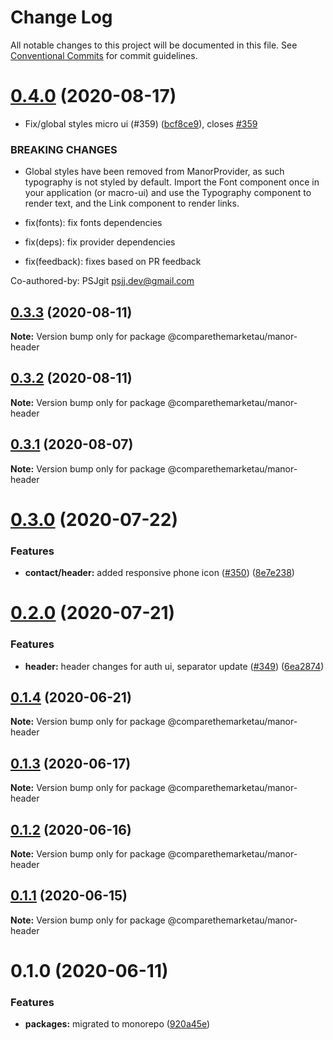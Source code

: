 # Change Log

All notable changes to this project will be documented in this file.
See [Conventional Commits](https://conventionalcommits.org) for commit guidelines.

# [0.4.0](https://github.com/comparethemarketau/manor-react/compare/@comparethemarketau/manor-header@0.3.3...@comparethemarketau/manor-header@0.4.0) (2020-08-17)


* Fix/global styles micro ui (#359) ([bcf8ce9](https://github.com/comparethemarketau/manor-react/commit/bcf8ce92ba170a51113a4022728da22f47a6a768)), closes [#359](https://github.com/comparethemarketau/manor-react/issues/359)


### BREAKING CHANGES

* Global styles have been removed from ManorProvider, as such typography is not
styled by default. Import the Font component once in your application (or macro-ui) and use the
Typography component to render text, and the Link component to render links.

* fix(fonts): fix fonts dependencies

* fix(deps): fix provider dependencies

* fix(feedback): fixes based on PR feedback

Co-authored-by: PSJgit <psjj.dev@gmail.com>





## [0.3.3](https://github.com/comparethemarketau/manor-react/compare/@comparethemarketau/manor-header@0.3.2...@comparethemarketau/manor-header@0.3.3) (2020-08-11)

**Note:** Version bump only for package @comparethemarketau/manor-header





## [0.3.2](https://github.com/comparethemarketau/manor-react/compare/@comparethemarketau/manor-header@0.3.1...@comparethemarketau/manor-header@0.3.2) (2020-08-11)

**Note:** Version bump only for package @comparethemarketau/manor-header





## [0.3.1](https://github.com/comparethemarketau/manor-react/compare/@comparethemarketau/manor-header@0.3.0...@comparethemarketau/manor-header@0.3.1) (2020-08-07)

**Note:** Version bump only for package @comparethemarketau/manor-header





# [0.3.0](https://github.com/comparethemarketau/manor-react/compare/@comparethemarketau/manor-header@0.2.0...@comparethemarketau/manor-header@0.3.0) (2020-07-22)


### Features

* **contact/header:** added responsive phone icon ([#350](https://github.com/comparethemarketau/manor-react/issues/350)) ([8e7e238](https://github.com/comparethemarketau/manor-react/commit/8e7e238699c54ec1c4dc725828e3dbe9ed1d79b2))





# [0.2.0](https://github.com/comparethemarketau/manor-react/compare/@comparethemarketau/manor-header@0.1.4...@comparethemarketau/manor-header@0.2.0) (2020-07-21)


### Features

* **header:** header changes for auth ui, separator update ([#349](https://github.com/comparethemarketau/manor-react/issues/349)) ([6ea2874](https://github.com/comparethemarketau/manor-react/commit/6ea28744ad60f25a2d6c4714870af8a1187a7e29))





## [0.1.4](https://github.com/comparethemarketau/manor-react/compare/@comparethemarketau/manor-header@0.1.3...@comparethemarketau/manor-header@0.1.4) (2020-06-21)

**Note:** Version bump only for package @comparethemarketau/manor-header





## [0.1.3](https://github.com/comparethemarketau/manor-react/compare/@comparethemarketau/manor-header@0.1.2...@comparethemarketau/manor-header@0.1.3) (2020-06-17)

**Note:** Version bump only for package @comparethemarketau/manor-header





## [0.1.2](https://github.com/comparethemarketau/manor-react/compare/@comparethemarketau/manor-header@0.1.1...@comparethemarketau/manor-header@0.1.2) (2020-06-16)

**Note:** Version bump only for package @comparethemarketau/manor-header





## [0.1.1](https://github.com/comparethemarketau/manor-react/compare/@comparethemarketau/manor-header@0.1.0...@comparethemarketau/manor-header@0.1.1) (2020-06-15)

**Note:** Version bump only for package @comparethemarketau/manor-header





# 0.1.0 (2020-06-11)


### Features

* **packages:** migrated to monorepo ([920a45e](https://github.com/comparethemarketau/manor-react/commit/920a45ec4b40a19de32f39f29693cbe1b1f314ae))
